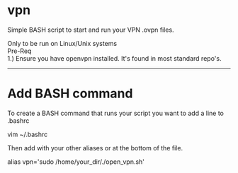 # vpn
Simple BASH script to start and run your VPN .ovpn files. 

Only to be run on Linux/Unix systems\
Pre-Req\
1.) Ensure you have openvpn installed. It's found in most standard repo's.
_____________

# Add BASH command 
To create a BASH command that runs your script you want to add a line to .bashrc

vim ~/.bashrc

Then add with your other aliases or at the bottom of the file.

alias vpn='sudo /home/your_dir/./open_vpn.sh'
